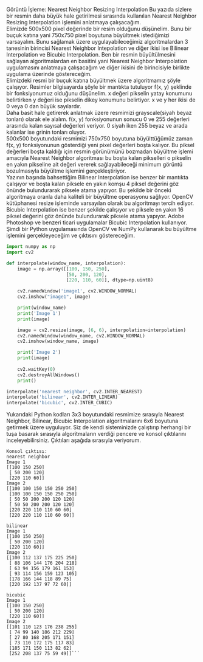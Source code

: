 Görüntü İşleme: Nearest Neighbor Resizing Interpolation
Bu yazıda sizlere bir resmin daha büyük hale getirilmesi sırasında kullanılan Nearest Neighbor Resizing Interpolation işlemini anlatmaya çalışacağım.<br/>
Elimizde 500x500 pixel değerinde bir resim olduğunu düşünelim. Bunu bir buçuk katına yani 750x750 pixel boyutuna büyültmek istediğimizi varsayalım. Bunu sağlamak üzere uygulayabileceğimiz algoritmalardan 3 tanesinin birincisi Nearest Neighbor Intepolation ve diğer ikisi ise Bilinear Interpolation ve Bicubic Interpolation. Ben bir resmin büyültülmesini sağlayan algoritmalardan en basitini yani Nearest Neighbor Interpolation uygulamasını anlatmaya çalışacağım ve diğer ikisini de birincisiyle birlikte uygulama üzerinde göstereceğim.<br/>
Elimizdeki resmi bir buçuk katına büyültmek üzere algoritmamız şöyle çalışıyor. Resimler bilgisayarda şöyle bir mantıkta tutuluyor f(x, y) şeklinde bir fonksiyonumuz olduğunu düşünelim. x değeri pikselin yatay konumunu belirtirken y değeri ise pikselin dikey konumunu belirtiyor. x ve y her ikisi de 0 veya 0 dan büyük sayılardır.<br/>
Daha basit hale getirerek anlatmak üzere resmimizi grayscale(siyah beyaz tonları) olarak ele alalım. f(x, y) fonksiyonunun sonucu 0 ve 255 değerleri arasında kalan sayısal değerleri veriyor. 0 siyah iken 255 beyaz ve arada kalanlar ise grinin tonları oluyor.<br/>
500x500 boyutundaki resmimizi 750x750 boyutuna büyülttüğümüz zaman f(x, y) fonksiyonunun gösterdiği yeni pixel değerleri boşta kalıyor. Bu piksel değerleri boşta kaldığı için resmin görünümünü bozmadan büyültme işlemi amacıyla Nearest Neighbor algoritması bu boşta kalan pikselleri o pikselin en yakın pikseline ait değeri vererek sağlayabileceği minimum görüntü bozulmasıyla büyültme işlemini gerçekleştiriyor.<br/>
Yazının başında bahsettiğim Bilinear Interpolation ise benzer bir mantıkta çalışıyor ve boşta kalan piksele en yakın komşu 4 piksel değerini göz önünde bulundurarak piksele atama yapıyor. Bu şekilde bir önceki algoritmaya oranla daha kaliteli bir büyültme operasyonu sağlıyor. OpenCV kütüphanesi resize işleminde varsayılan olarak bu algoritmayı tercih ediyor.<br/>
Bicubic Interpolation ise benzer şekilde çalışıyor ve piksele en yakın 16 piksel değerini göz önünde bulundurarak piksele atama yapıyor. Adobe Photoshop ve benzeri ticari uygulamalar Bicubic Interpolation kullanıyor.<br/>
Şimdi bir Python uygulamasında OpenCV ve NumPy kullanarak bu büyültme işlemini gerçekleyeceğim ve çıktısını göstereceğim.<br/>

```py
import numpy as np
import cv2

def interpolate(window_name, interpolation):
    image = np.array([[100, 150, 250],
                      [50, 200, 120],
                      [220, 110, 60]], dtype=np.uint8)

    cv2.namedWindow('image1', cv2.WINDOW_NORMAL)
    cv2.imshow("image1", image)

    print(window_name)
    print('Image 1')
    print(image)

    image = cv2.resize(image, (6, 6), interpolation=interpolation)
    cv2.namedWindow(window_name, cv2.WINDOW_NORMAL)
    cv2.imshow(window_name, image)

    print('Image 2')
    print(image)
    
    cv2.waitKey(0)
    cv2.destroyAllWindows()
    print()

interpolate('nearest neighbor', cv2.INTER_NEAREST)
interpolate('bilinear', cv2.INTER_LINEAR)
interpolate('bicubic', cv2.INTER_CUBIC)
```

Yukarıdaki Python kodları 3x3 boyutundaki resmimize sırasıyla Nearest Neighbor, Bilinear, Bicubic Interpolation algoritmalarını 6x6 boyutuna getirmek üzere uyguluyor. Siz de kendi sisteminizde çalıştırıp herhangi bir tuşa basarak sırasıyla algoritmaların verdiği pencere ve konsol çıktılarını inceleyebilirsiniz. Çıktıları aşağıda sırasıyla veriyorum.
```
Konsol çıktısı:
nearest neighbor
Image 1
[[100 150 250]
 [ 50 200 120]
 [220 110 60]]
Image 2
[[100 100 150 150 250 250]
 [100 100 150 150 250 250]
 [ 50 50 200 200 120 120]
 [ 50 50 200 200 120 120]
 [220 220 110 110 60 60]
 [220 220 110 110 60 60]]
 
bilinear
Image 1
[[100 150 250]
 [ 50 200 120]
 [220 110 60]]
Image 2
[[100 112 137 175 225 250]
 [ 88 106 144 176 204 218]
 [ 63 94 156 179 161 153]
 [ 93 114 156 159 123 105]
 [178 166 144 118 89 75]
 [220 192 137 97 72 60]]
 
bicubic
Image 1
[[100 150 250]
 [ 50 200 120]
 [220 110 60]]
Image 2
[[101 110 123 176 238 255]
 [ 74 99 140 186 212 229]
 [ 27 80 168 205 171 151]
 [ 73 110 172 175 117 83]
 [185 171 150 113 82 62]
 [252 208 137 75 59 49]]```
